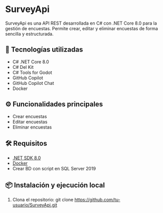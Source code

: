 # SurveyApi

SurveyApi es una API REST desarrollada en C# con .NET Core 8.0 para la gestión de encuestas. Permite crear, editar y eliminar encuestas de forma sencilla y estructurada.

## 🚀 Tecnologías utilizadas

- C# .NET Core 8.0  
- C# Del Kit  
- C# Tools for Godot  
- GitHub Copilot  
- GitHub Copilot Chat  
- Docker

## ⚙️ Funcionalidades principales

- Crear encuestas  
- Editar encuestas  
- Eliminar encuestas  

## 🛠️ Requisitos

- [.NET SDK 8.0](https://dotnet.microsoft.com/)  
- [Docker](https://www.docker.com/)  
- Crear BD con script en SQL Server 2019

## 📦 Instalación y ejecución local

1. Clona el repositorio:
git clone https://github.com/tu-usuario/SurveyApi.git


